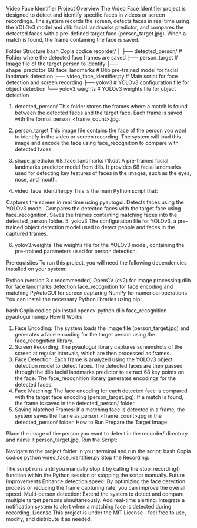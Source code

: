 Video Face Identifier
Project Overview
The Video Face Identifier project is designed to detect and identify specific faces in videos or screen recordings. The system records the screen, detects faces in real time using the YOLOv3 model and dlib facial landmarks predictor, and compares the detected faces with a pre-defined target face (person_target.jpg). When a match is found, the frame containing the face is saved.

Folder Structure
bash
Copia codice
recorder/
│
├── detected_person/                     # Folder where the detected face frames are saved
├── person_target                        # Image file of the target person to identify
├── shape_predictor_68_face_landmarks    # Dlib pre-trained model for facial landmark detection
├── video_face_identifier.py             # Main script for face detection and screen recording
├── yolov3                               # YOLOv3 configuration file for object detection
└── yolov3.weights                       # YOLOv3 weights file for object detection

1. detected_person/
This folder stores the frames where a match is found between the detected faces and the target face. Each frame is saved with the format person_<frame_count>.jpg.

2. person_target
This image file contains the face of the person you want to identify in the video or screen recording. The system will load this image and encode the face using face_recognition to compare with detected faces.

3. shape_predictor_68_face_landmarks (1).dat
A pre-trained facial landmarks predictor model from dlib. It provides 68 facial landmarks used for detecting key features of faces in the images, such as the eyes, nose, and mouth.

4. video_face_identifier.py
This is the main Python script that:

Captures the screen in real time using pyautogui.
Detects faces using the YOLOv3 model.
Compares the detected faces with the target face using face_recognition.
Saves the frames containing matching faces into the detected_person folder.
5. yolov3
The configuration file for YOLOv3, a pre-trained object detection model used to detect people and faces in the captured frames.

6. yolov3.weights
The weights file for the YOLOv3 model, containing the pre-trained parameters used for person detection.

Prerequisites
To run this project, you will need the following dependencies installed on your system:

Python (version 3.x recommended)
OpenCV (cv2) for image processing
dlib for face landmarks detection
face_recognition for face encoding and matching
PyAutoGUI for screen capturing
NumPy for numerical operations
You can install the necessary Python libraries using pip:

bash
Copia codice
pip install opencv-python dlib face_recognition pyautogui numpy
How It Works
1. Face Encoding:
The system loads the image file (person_target.jpg) and generates a face encoding for the target person using the face_recognition library.
2. Screen Recording:
The pyautogui library captures screenshots of the screen at regular intervals, which are then processed as frames.
3. Face Detection:
Each frame is analyzed using the YOLOv3 object detection model to detect faces.
The detected faces are then passed through the dlib facial landmarks predictor to extract 68 key points on the face.
The face_recognition library generates encodings for the detected faces.
4. Face Matching:
The face encoding for each detected face is compared with the target face encoding (person_target.jpg).
If a match is found, the frame is saved in the detected_person/ folder.
5. Saving Matched Frames:
If a matching face is detected in a frame, the system saves the frame as person_<frame_count>.jpg in the detected_person/ folder.
How to Run
Prepare the Target Image:

Place the image of the person you want to detect in the recorder/ directory and name it person_target.jpg.
Run the Script:

Navigate to the project folder in your terminal and run the script:
bash
Copia codice
python video_face_identifier.py
Stop the Recording:

The script runs until you manually stop it by calling the stop_recording() function within the Python session or stopping the script manually.
Future Improvements
Enhance detection speed: By optimizing the face detection process or reducing the frame capturing rate, you can improve the overall speed.
Multi-person detection: Extend the system to detect and compare multiple target persons simultaneously.
Add real-time alerting: Integrate a notification system to alert when a matching face is detected during recording.
License
This project is under the MIT License - feel free to use, modify, and distribute it as needed.
